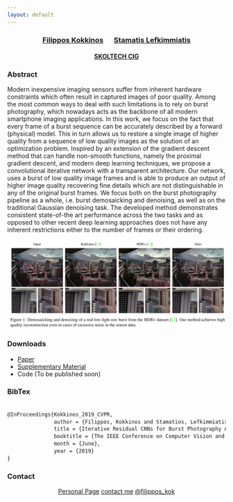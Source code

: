 ```yaml
---
layout: default
---
```


### <center> <a href="https://fkokkinos.github.io/">Filippos Kokkinos</a> &emsp; <a href="https://faculty.skoltech.ru/people/stamatioslefkimmiatis ">Stamatis Lefkimmiatis</a> </center>
####  <center> <a href="http://cig.skoltech.ru">SKOLTECH CIG</a> </center>

### Abstract
Modern inexpensive imaging sensors suffer from inherent hardware constraints which often result in captured images of poor quality. Among the most common ways to deal with such limitations is to rely on burst photography, which nowadays acts as the backbone of all modern smartphone imaging applications. In this work, we focus on the fact that every frame of a burst sequence can be accurately described by a forward (physical) model. This in turn allows us to restore a single image of higher quality from a sequence of low quality images as the solution of an optimization problem. Inspired by an extension of the gradient descent method that can handle non-smooth functions, namely the proximal gradient descent, and modern deep learning techniques, we propose a convolutional iterative network with a transparent architecture. Our network, uses a burst of low quality image frames and is able to produce an output of higher image quality recovering fine details which are not distinguishable in any of the original burst frames. We focus both on the burst photography pipeline as a whole, i.e. burst demosaicking and denoising, as well as on the traditional Gaussian denoising task. The developed method demonstrates consistent state-of-the art performance across the two tasks and as opposed to other recent deep learning approaches does not have any inherent restrictions either to the number of frames or their ordering.

 <img src="images/real_image.jpg" class="center">

### Downloads

* [Paper](https://arxiv.org/abs/1811.12197)
* [Supplementary Material](/assets/supp.pdf)
* Code (To be published soon)

### BibTex

```tex

@InProceedings{Kokkinos_2019_CVPR,
               author = {Filippos, Kokkinos and Stamatios, Lefkimmiatis},
               title = {Iterative Residual CNNs for Burst Photography Applications},
               booktitle = {The IEEE Conference on Computer Vision and Pattern Recognition (CVPR)},
               month = {June},
               year = {2019}
}
```

### Contact

<center>
<i class="fas fa-user fa-2x"></i><a href="https://fkokkinos.github.io/">Personal Page</a>
<i class="fa fa-envelope fa-2x"></i><a href="mailto:filippos.kokkinos@skoltech.ru">contact me</a>
<i class="fab fa-twitter fa-2x"></i><a href="https://twitter.com/filippos_kok">@filippos_kok</a>

</center>
